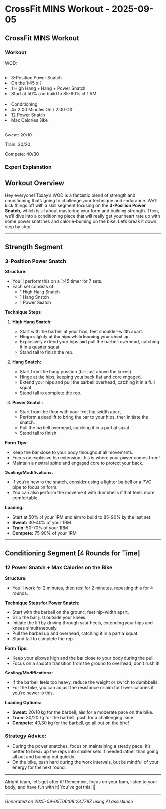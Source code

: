 # CrossFit MINS Workout - 2025-09-05

## CrossFit MINS Workout

### Workout
<p class="mb-2">WOD:</p><br><li class="ml-4">3-Position Power Snatch</li><li class="ml-4">On the 1:45 x 7</li><li class="ml-4">1 High Hang + Hang + Power Snatch</li><li class="ml-4">Start at 50% and build to 85-90% of 1 RM</li><br><li class="ml-4">Conditioning</li><li class="ml-4">4x 2:00 Minutes On / 2:00 Off</li><li class="ml-4">12 Power Snatch</li><li class="ml-4">Max Calories Bike</li><br><p class="mb-2">Sweat: 20/10</p><p class="mb-2">Train: 30/20</p><p class="mb-2">Compete: 40/30</p>

### Expert Explanation
## Workout Overview

Hey everyone! Today’s WOD is a fantastic blend of strength and conditioning that’s going to challenge your technique and endurance. We’ll kick things off with a skill segment focusing on the **3-Position Power Snatch**, which is all about mastering your form and building strength. Then, we’ll dive into a conditioning piece that will really get your heart rate up with some power snatches and calorie-burning on the bike. Let’s break it down step by step!

---

## Strength Segment

### 3-Position Power Snatch

**Structure:**
- You’ll perform this on a 1:45 timer for 7 sets.
- Each set consists of:
  - 1 High Hang Snatch
  - 1 Hang Snatch
  - 1 Power Snatch

**Technique Steps:**
1. **High Hang Snatch:**
   - Start with the barbell at your hips, feet shoulder-width apart.
   - Hinge slightly at the hips while keeping your chest up.
   - Explosively extend your hips and pull the barbell overhead, catching it in a quarter squat.
   - Stand tall to finish the rep.

2. **Hang Snatch:**
   - Start from the hang position (bar just above the knees).
   - Hinge at the hips, keeping your back flat and core engaged.
   - Extend your hips and pull the barbell overhead, catching it in a full squat.
   - Stand tall to complete the rep.

3. **Power Snatch:**
   - Start from the floor with your feet hip-width apart.
   - Perform a deadlift to bring the bar to your hips, then initiate the snatch.
   - Pull the barbell overhead, catching it in a partial squat.
   - Stand tall to finish.

**Form Tips:**
- Keep the bar close to your body throughout all movements.
- Focus on explosive hip extension; this is where your power comes from!
- Maintain a neutral spine and engaged core to protect your back.

**Scaling/Modifications:**
- If you’re new to the snatch, consider using a lighter barbell or a PVC pipe to focus on form.
- You can also perform the movement with dumbbells if that feels more comfortable.

**Loading:**
- Start at 50% of your 1RM and aim to build to 85-90% by the last set. 
- **Sweat:** 30-40% of your 1RM
- **Train:** 50-70% of your 1RM
- **Compete:** 75-90% of your 1RM

---

## Conditioning Segment [4 Rounds for Time]

### 12 Power Snatch + Max Calories on the Bike

**Structure:**
- You’ll work for 2 minutes, then rest for 2 minutes, repeating this for 4 rounds.

**Technique Steps for Power Snatch:**
- Start with the barbell on the ground, feet hip-width apart.
- Grip the bar just outside your knees.
- Initiate the lift by driving through your heels, extending your hips and knees simultaneously.
- Pull the barbell up and overhead, catching it in a partial squat.
- Stand tall to complete the rep.

**Form Tips:**
- Keep your elbows high and the bar close to your body during the pull.
- Focus on a smooth transition from the ground to overhead; don’t rush it!

**Scaling/Modifications:**
- If the barbell feels too heavy, reduce the weight or switch to dumbbells.
- For the bike, you can adjust the resistance or aim for fewer calories if you’re newer to this.

**Loading Options:**
- **Sweat:** 20/10 kg for the barbell, aim for a moderate pace on the bike.
- **Train:** 30/20 kg for the barbell, push for a challenging pace.
- **Compete:** 40/30 kg for the barbell, go all out on the bike!

### Strategy Advice:
- During the power snatches, focus on maintaining a steady pace. It’s better to break up the reps into smaller sets if needed rather than going all out and burning out quickly.
- On the bike, push hard during the work intervals, but be mindful of your energy for the next round. 

---

Alright team, let’s get after it! Remember, focus on your form, listen to your body, and have fun with it! You've got this! 💪

---
*Generated on 2025-09-05T06:08:23.778Z using AI assistance*
